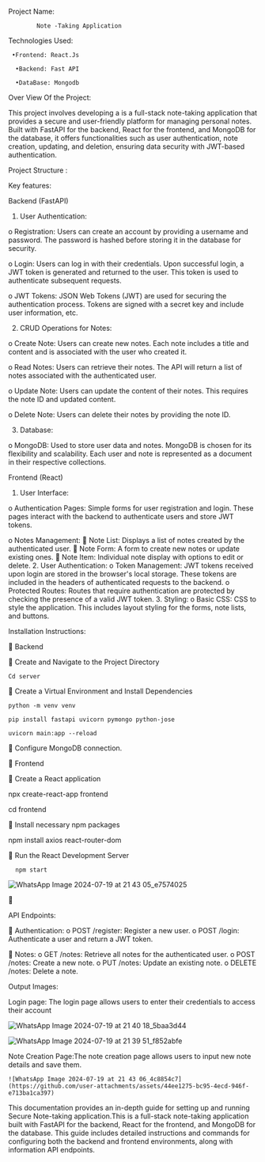 Project Name: 

            Note -Taking Application
            
Technologies Used: 

     •Frontend: React.Js
     
      •Backend: Fast API
      
      •DataBase: Mongodb
      
Over View Of the Project:

This project involves developing a is a full-stack note-taking application that provides a secure and user-friendly platform for managing personal notes. Built with FastAPI for the backend, React for the frontend, and MongoDB for the database, it offers functionalities such as user authentication, note creation, updating, and deletion, ensuring data security with JWT-based authentication.

Project Structure :
 

Key features:

Backend (FastAPI)

1.	User Authentication:
	
o	Registration: Users can create an account by providing a username and password. The password is hashed before storing it in the database for security.

o	Login: Users can log in with their credentials. Upon successful login, a JWT token is generated and returned to the user. This token is used to authenticate subsequent requests.

o	JWT Tokens: JSON Web Tokens (JWT) are used for securing the authentication process. Tokens are signed with a secret key and include user information, etc.

2.	CRUD Operations for Notes:
   
o	Create Note: Users can create new notes. Each note includes a title and content and is associated with the user who created it.

o	Read Notes: Users can retrieve their notes. The API will return a list of notes associated with the authenticated user.

o	Update Note: Users can update the content of their notes. This requires the note ID and updated content.

o	Delete Note: Users can delete their notes by providing the note ID.

3.	Database:
   
o	MongoDB: Used to store user data and notes. MongoDB is chosen for its flexibility and scalability. Each user and note is represented as a document in their respective collections.

 Frontend (React)
 
1.	User Interface:
   
o	Authentication Pages: Simple forms for user registration and login. These pages interact with the backend to authenticate users and store JWT tokens.

o	Notes Management:
          	Note List: Displays a list of notes created by the authenticated user.
          	Note Form: A form to create new notes or update existing ones.
          	Note Item: Individual note display with options to edit or delete.
2.	User Authentication:
         o	Token Management: JWT tokens received upon login are stored in the browser's local storage. These tokens are included in the headers of authenticated requests to the backend.
         o	Protected Routes: Routes that require authentication are protected by checking the presence of a valid JWT token.
3.	Styling:
         o	Basic CSS: CSS to style the application. This includes layout styling for the forms, note lists, and buttons.


Installation Instructions:

	Backend

	Create and Navigate to the Project Directory

    Cd server
    
	Create a Virtual Environment and Install Dependencies

    python -m venv venv
    
    pip install fastapi uvicorn pymongo python-jose
    
    uvicorn main:app --reload
    
	Configure MongoDB connection.

	Frontend

	Create a React application

   npx create-react-app frontend 
   
   cd frontend
   
	Install necessary npm packages

   npm install axios react-router-dom
   
	Run the React Development Server

      npm start

![WhatsApp Image 2024-07-19 at 21 43 05_e7574025](https://github.com/user-attachments/assets/83e1dc3b-710e-49cd-9c35-0d31f9375a3f)

	 



API Endpoints:

	Authentication:
o	POST /register: Register a new user.
o	POST /login: Authenticate a user and return a JWT token.

	 Notes:
o	GET /notes: Retrieve all notes for the authenticated user.
o	POST /notes: Create a new note.
o	PUT /notes: Update an existing note.
o	DELETE /notes: Delete a note.

Output Images:

Login page: The login page allows users to enter their credentials to access their account
 

 ![WhatsApp Image 2024-07-19 at 21 40 18_5baa3d44](https://github.com/user-attachments/assets/5dd6a9d0-8bc8-4c08-ac94-0f7673d472d4)



![WhatsApp Image 2024-07-19 at 21 39 51_f852abfe](https://github.com/user-attachments/assets/49ae89af-53ee-44c8-95a7-13cd2e8d55da)

Note Creation Page:The note creation page allows users to input new note details and save them.

 

 	![WhatsApp Image 2024-07-19 at 21 43 06_4c8854c7](https://github.com/user-attachments/assets/44ee1275-bc95-4ecd-946f-e713ba1ca397)


  
  This documentation provides an in-depth guide for setting up and  running Secure Note-taking application.This is a full-stack note-taking application built with FastAPI for the backend, React for the frontend, and MongoDB for the database. This guide includes detailed instructions and commands for configuring both the backend and frontend environments, along with information API endpoints.

     
